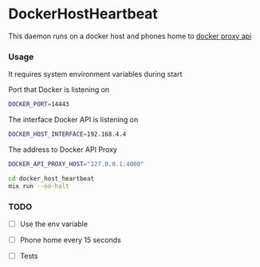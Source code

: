 DockerHostHeartbeat
===================

This daemon runs on a docker host and phones home to [docker proxy api](https://github.com/bradleyd/docker_api_proxy)

### Usage

It requires system environment variables during start

Port that Docker is listening on

```bash
DOCKER_PORT=14443
```

The interface Docker API is listening on
```bash
DOCKER_HOST_INTERFACE=192.168.4.4
```
The address to Docker API Proxy
```bash
DOCKER_API_PROXY_HOST="127.0.0.1:4000"
```
```bash
cd docker_host_heartbeat
mix run --no-halt
```


### TODO

- [ ] Use the env variable
- [ ] Phone home every 15 seconds
- [ ] Tests


